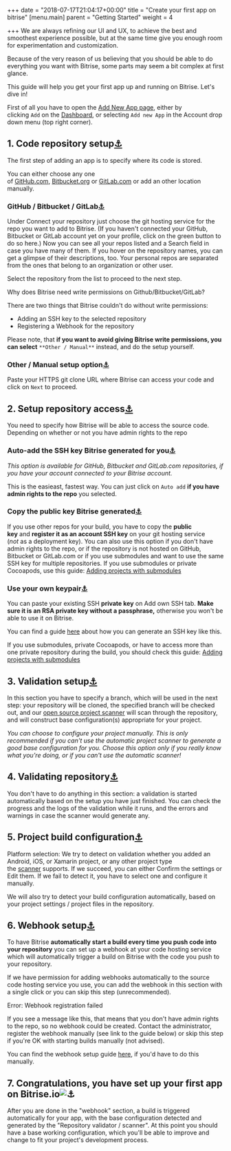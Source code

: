 +++
date = "2018-07-17T21:04:17+00:00"
title = "Create your first app on bitrise"
[menu.main]
parent = "Getting Started"
weight = 4

+++
We are always refining our UI and UX, to achieve the best and smoothest experience possible, but at the same time give you enough room for experimentation and customization.

Because of the very reason of us believing that you should be able to do everything you want with Bitrise, some parts may seem a bit complex at first glance.

This guide will help you get your first app up and running on Bitrise. Let's dive in!

First of all you have to open the [Add New App page](https://www.bitrise.io/apps/add), either by clicking `Add` on the [Dashboard](https://www.bitrise.io/dashboard), or selecting `Add new App` in the Account drop down menu (top right corner).

## 1. Code repository setup[⚓](https://devcenter.bitrise.io/getting-started/create-your-first-app-on-bitrise/#1-code-repository-setup "Permanent link")

The first step of adding an app is to specify where its code is stored.

You can either choose any one of [GitHub.com](https://github.com/), [Bitbucket.org](https://bitbucket.org/) or [GitLab.com](https://gitlab.com/) or add an other location manually.

### GitHub / Bitbucket / GitLab[⚓](https://devcenter.bitrise.io/getting-started/create-your-first-app-on-bitrise/#github-bitbucket-gitlab "Permanent link")

Under Connect your repository just choose the git hosting service for the repo you want to add to Bitrise. (If you haven't connected your GitHub, Bitbucket or GitLab account yet on your profile, click on the green button to do so here.) Now you can see all your repos listed and a Search field in case you have many of them. If you hover on the repository names, you can get a glimpse of their descriptions, too. Your personal repos are separated from the ones that belong to an organization or other user.

Select the repository from the list to proceed to the next step.

Why does Bitrise need write permissions on Github/Bitbucket/GitLab?

There are two things that Bitrise couldn't do without write permissions:

* Adding an SSH key to the selected repository
* Registering a Webhook for the repository

Please note, that **if you want to avoid giving Bitrise write permissions, you can select** `**Other / Manual**` instead, and do the setup yourself.

### Other / Manual setup option[⚓](https://devcenter.bitrise.io/getting-started/create-your-first-app-on-bitrise/#other-manual-setup-option "Permanent link")

Paste your HTTPS git clone URL where Bitrise can access your code and click on `Next` to proceed.

## 2. Setup repository access[⚓](https://devcenter.bitrise.io/getting-started/create-your-first-app-on-bitrise/#2-setup-repository-access "Permanent link")

You need to specify how Bitrise will be able to access the source code. Depending on whether or not you have admin rights to the repo

### Auto-add the SSH key Bitrise generated for you[⚓](https://devcenter.bitrise.io/getting-started/create-your-first-app-on-bitrise/#auto-add-the-ssh-key-bitrise-generated-for-you "Permanent link")

_This option is available for GitHub, Bitbucket and GitLab.com repositories, if you have your account connected to your Bitrise account._

This is the easieast, fastest way. You can just click on `Auto add` **if you have admin rights to the repo** you selected.

### Copy the public key Bitrise generated[⚓](https://devcenter.bitrise.io/getting-started/create-your-first-app-on-bitrise/#copy-the-public-key-bitrise-generated "Permanent link")

If you use other repos for your build, you have to copy the **public key** and **register it as an account SSH key** on your git hosting service (_not_ as a deployment key). You can also use this option if you don't have admin rights to the repo, or if the repository is not hosted on GitHub, Bitbucket or GitLab.com or if you use submodules and want to use the same SSH key for multiple repositories. If you use submodules or private Cocoapods, use this guide: [Adding projects with submodules](https://devcenter.bitrise.io/faq/adding-projects-with-submodules/)

### Use your own keypair[⚓](https://devcenter.bitrise.io/getting-started/create-your-first-app-on-bitrise/#use-your-own-keypair "Permanent link")

You can paste your existing SSH **private key** on Add own SSH tab. **Make sure it is an RSA private key without a passphrase,** otherwise you won't be able to use it on Bitrise.

You can find a guide [here](https://devcenter.bitrise.io/faq/how-to-generate-ssh-keypair/) about how you can generate an SSH key like this.

If you use submodules, private Cocoapods, or have to access more than one private repository during the build, you should check this guide: [Adding projects with submodules](https://devcenter.bitrise.io/faq/adding-projects-with-submodules/)

## 3. Validation setup[⚓](https://devcenter.bitrise.io/getting-started/create-your-first-app-on-bitrise/#3-validation-setup "Permanent link")

In this section you have to specify a branch, which will be used in the next step: your repository will be cloned, the specified branch will be checked out, and our [open source project scanner](https://github.com/bitrise-core/bitrise-init) will scan through the repository, and will construct base configuration(s) appropriate for your project.

_You can choose to configure your project manually. This is only recommended if you can't use the automatic project scanner to generate a good base configuration for you. Choose this option only if you really know what you're doing, or if you can't use the automatic scanner!_

## 4. Validating repository[⚓](https://devcenter.bitrise.io/getting-started/create-your-first-app-on-bitrise/#4-validating-repository "Permanent link")

You don't have to do anything in this section: a validation is started automatically based on the setup you have just finished. You can check the progress and the logs of the validation while it runs, and the errors and warnings in case the scanner would generate any.

## 5. Project build configuration[⚓](https://devcenter.bitrise.io/getting-started/create-your-first-app-on-bitrise/#5-project-build-configuration "Permanent link")

Platform selection: We try to detect on validation whether you added an Android, iOS, or Xamarin project, or any other project type the [scanner](https://github.com/bitrise-core/bitrise-init) supports. If we succeed, you can either Confirm the settings or Edit them. If we fail to detect it, you have to select one and configure it manually.

We will also try to detect your build configuration automatically, based on your project settings / project files in the repository.

## 6. Webhook setup[⚓](https://devcenter.bitrise.io/getting-started/create-your-first-app-on-bitrise/#6-webhook-setup "Permanent link")

To have Bitrise **automatically start a build every time you push code into your repository** you can set up a webhook at your code hosting service which will automatically trigger a build on Bitrise with the code you push to your repository.

If we have permission for adding webhooks automatically to the source code hosting service you use, you can add the webhook in this section with a single click or you can skip this step (unrecommended).

Error: Webhook registration failed

If you see a message like this, that means that you don't have admin rights to the repo, so no webhook could be created. Contact the administrator, register the webhook manually (see link to the guide below) or skip this step if you're OK with starting builds manually (not advised).

You can find the webhook setup guide [here](https://devcenter.bitrise.io/webhooks/), if you'd have to do this manually.

## 7. Congratulations, you have set up your first app on Bitrise.io![⚓](https://devcenter.bitrise.io/getting-started/create-your-first-app-on-bitrise/#7-congratulations-you-have-set-up-your-first-app-on-bitriseio "Permanent link")

After you are done in the "webhook" section, a build is triggered automatically for your app, with the base configuration detected and generated by the "Repository validator / scanner". At this point you should have a base working configuration, which you'll be able to improve and change to fit your project's development process.